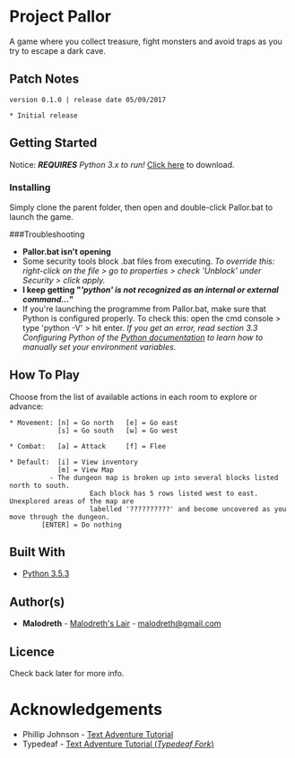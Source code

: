# Project Pallor

A game where you collect treasure, fight monsters and avoid traps as you try to escape a dark cave.

## Patch Notes

```
version 0.1.0 | release date 05/09/2017

* Initial release
```

## Getting Started

Notice: ***REQUIRES** Python 3.x to run!* [Click here](https://www.python.org/downloads/) to download.

### Installing

Simply clone the parent folder, then open and double-click Pallor.bat to launch the game.

###Troubleshooting

* **Pallor.bat isn't opening** 
 * Some security tools block .bat files from executing. *To override this: right-click on the file > go to properties > check 'Unblock' under Security > click apply.*
* **I keep getting "*'python' is not recognized as an internal or external command...*"**
 * If you're launching the programme from Pallor.bat, make sure that Python is configured properly. To check this: open the cmd console > type 'python -V' > hit enter. *If you get an error, read section 3.3 Configuring Python of the [Python documentation](https://docs.python.org/3.6/using/windows.html) to learn how to manually set your environment variables.*

## How To Play

Choose from the list of available actions in each room to explore or advance:
```
* Movement: [n] = Go north   [e] = Go east
            [s] = Go south   [w] = Go west

* Combat:   [a] = Attack     [f] = Flee

* Default:  [i] = View inventory
            [m] = View Map
		  - The dungeon map is broken up into several blocks listed north to south.
                    Each block has 5 rows listed west to east. Unexplored areas of the map are
                    labelled '??????????' and become uncovered as you move through the dungeon. 
        [ENTER] = Do nothing
```
## Built With

* [Python 3.5.3](https://docs.python.org/3.5/whatsnew/3.5.html)

## Author(s)

* **Malodreth** - [Malodreth's Lair](http://www.malodreth.cf/) - [malodreth@gmail.com](mailto:malodreth@gmail.com)

## Licence

Check back later for more info.

# Acknowledgements

* Phillip Johnson - [Text Adventure Tutorial](https://github.com/phillipjohnson/text-adventure-tut)
* Typedeaf - [Text Adventure Tutorial (*Typedeaf Fork*)](https://github.com/typedeaf/text-adventure-tut)